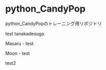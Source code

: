 # python_CandyPop
python_CandyPopのトレーニング用リポジトリ

test tanakadesuga


Masaru - test

Moon - test

test2

